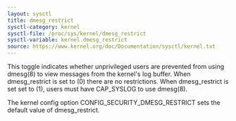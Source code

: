 ```yaml
---
layout: sysctl
title: dmesg_restrict
sysctl-category: kernel
sysctl-file: /proc/sys/kernel/dmesg_restrict
sysctl-variable: kernel.dmesg_restrict
source: https://www.kernel.org/doc/Documentation/sysctl/kernel.txt
---
```


This toggle indicates whether unprivileged users are prevented
from using dmesg(8) to view messages from the kernel's log buffer.
When dmesg_restrict is set to (0) there are no restrictions. When
dmesg_restrict is set set to (1), users must have CAP_SYSLOG to use
dmesg(8).

The kernel config option CONFIG_SECURITY_DMESG_RESTRICT sets the
default value of dmesg_restrict.

